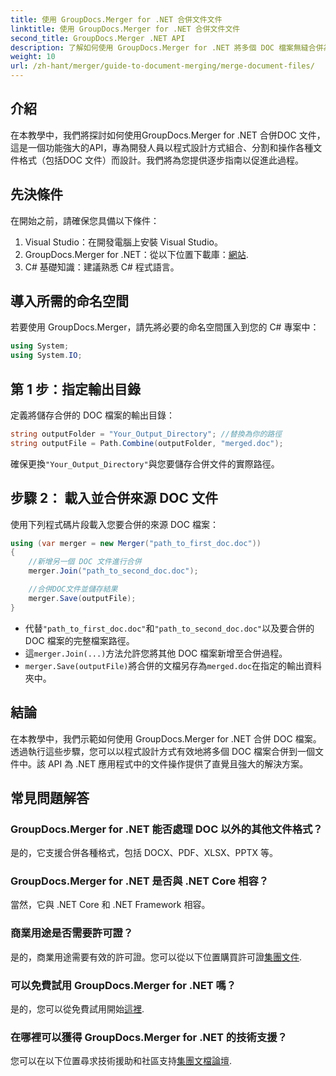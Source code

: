 ```yaml
---
title: 使用 GroupDocs.Merger for .NET 合併文件文件
linktitle: 使用 GroupDocs.Merger for .NET 合併文件文件
second_title: GroupDocs.Merger .NET API
description: 了解如何使用 GroupDocs.Merger for .NET 將多個 DOC 檔案無縫合併為單一文件。這個綜合教程提供了清晰的逐步方法，涵蓋先決條件、程式碼片段和常見問題。
weight: 10
url: /zh-hant/merger/guide-to-document-merging/merge-document-files/
---
```

## 介紹

在本教學中，我們將探討如何使用GroupDocs.Merger for .NET 合併DOC 文件，這是一個功能強大的API，專為開發人員以程式設計方式組合、分割和操作各種文件格式（包括DOC 文件）而設計。我們將為您提供逐步指南以促進此過程。

## 先決條件

在開始之前，請確保您具備以下條件：

1. Visual Studio：在開發電腦上安裝 Visual Studio。
2. GroupDocs.Merger for .NET：從以下位置下載庫：[網站](https://releases.groupdocs.com/merger/net/).
3. C# 基礎知識：建議熟悉 C# 程式語言。

## 導入所需的命名空間

若要使用 GroupDocs.Merger，請先將必要的命名空間匯入到您的 C# 專案中：

```csharp
using System;
using System.IO;
```

## 第 1 步：指定輸出目錄

定義將儲存合併的 DOC 檔案的輸出目錄：

```csharp
string outputFolder = "Your_Output_Directory"; //替換為你的路徑
string outputFile = Path.Combine(outputFolder, "merged.doc");
```

確保更換`"Your_Output_Directory"`與您要儲存合併文件的實際路徑。

## 步驟 2： 載入並合併來源 DOC 文件

使用下列程式碼片段載入您要合併的來源 DOC 檔案：

```csharp
using (var merger = new Merger("path_to_first_doc.doc"))
{
    //新增另一個 DOC 文件進行合併
    merger.Join("path_to_second_doc.doc");

    //合併DOC文件並儲存結果
    merger.Save(outputFile);
}
```


- 代替`"path_to_first_doc.doc"`和`"path_to_second_doc.doc"`以及要合併的 DOC 檔案的完整檔案路徑。
- 這`merger.Join(...)`方法允許您將其他 DOC 檔案新增至合併過程。
- `merger.Save(outputFile)`將合併的文檔另存為`merged.doc`在指定的輸出資料夾中。

## 結論

在本教學中，我們示範如何使用 GroupDocs.Merger for .NET 合併 DOC 檔案。透過執行這些步驟，您可以以程式設計方式有效地將多個 DOC 檔案合併到一個文件中。該 API 為 .NET 應用程式中的文件操作提供了直覺且強大的解決方案。

## 常見問題解答

### GroupDocs.Merger for .NET 能否處理 DOC 以外的其他文件格式？

是的，它支援合併各種格式，包括 DOCX、PDF、XLSX、PPTX 等。

### GroupDocs.Merger for .NET 是否與 .NET Core 相容？

當然，它與 .NET Core 和 .NET Framework 相容。

### 商業用途是否需要許可證？

是的，商業用途需要有效的許可證。您可以從以下位置購買許可證[集團文件](https://purchase.groupdocs.com/buy).

### 可以免費試用 GroupDocs.Merger for .NET 嗎？

是的，您可以從免費試用開始[這裡](https://releases.groupdocs.com/).

### 在哪裡可以獲得 GroupDocs.Merger for .NET 的技術支援？

您可以在以下位置尋求技術援助和社區支持[集團文檔論壇](https://forum.groupdocs.com/c/merger/32).